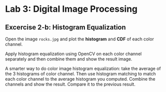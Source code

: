 # Lab 3: Digital Image Processing

## Excercise 2-b: Histogram Equalization

Open the image `rocks.jpg` and plot the **histogram** and **CDF** of each color channel.

Apply histogram equalization using OpenCV on each color channel separately
and then combine them and show the result image.

A smarter way to do color image histogram equalization: take the average of the
3 histograms of color channel. Then use histogram matching to match each color
channel to the average histogram you computed. Combine the channels and show the
result. Compare it to the previous result.
